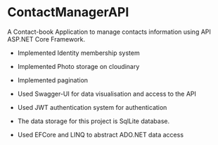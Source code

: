 # ContactManagerAPI

A Contact-book Application to manage contacts information using API ASP.NET Core Framework.


- Implemented Identity membership system

- Implemented Photo storage on cloudinary

- Implemented pagination

- Used Swagger-UI for data visualisation and access to the API

- Used JWT authentication system for authentication

- The data storage for this project is SqlLite database.

- Used EFCore and LINQ to abstract ADO.NET data access
